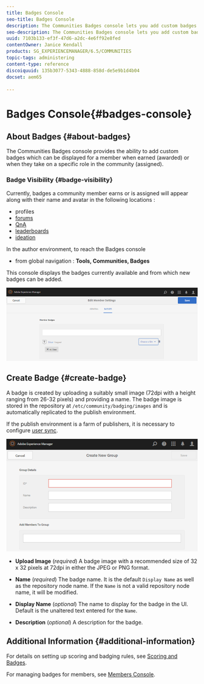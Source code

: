 ```yaml
---
title: Badges Console
seo-title: Badges Console
description: The Communities Badges console lets you add custom badges that can be displayed for members when earned (awarded) or when they take on a specific role in the community (assigned)
seo-description: The Communities Badges console lets you add custom badges that can be displayed for members when earned (awarded) or when they take on a specific role in the community (assigned)
uuid: 7103b133-ef3f-47d6-a2dc-4e6ff92e8fed
contentOwner: Janice Kendall
products: SG_EXPERIENCEMANAGER/6.5/COMMUNITIES
topic-tags: administering
content-type: reference
discoiquuid: 135b3077-5343-4888-858d-de5e9b1d4b04
docset: aem65

---
```


# Badges Console{#badges-console}

## About Badges {#about-badges}

The Communities Badges console provides the ability to add custom badges which can be displayed for a member when earned (awarded) or when they take on a specific role in the community (assigned).

### Badge Visibility {#badge-visibility}

Currently, badges a community member earns or is assigned will appear along with their name and avatar in the following locations :

* profiles
* [forums](/help/communities/forum.md)
* [QnA](/help/communities/working-with-qna.md)
* [leaderboards](/help/communities/enabling-leaderboard.md)
* [ideation](/help/communities/ideation-feature.md)

In the author environment, to reach the Badges console

* from global navigation : **Tools, Communities, Badges**

This console displays the badges currently available and from which new badges can be added.

![](assets/chlimage_1-123.png)

## Create Badge {#create-badge}

A badge is created by uploading a suitably small image (72dpi with a height ranging from 26-32 pixels) and providing a name. The badge image is stored in the repository at `/etc/community/badging/images` and is automatically replicated to the publish environment.

If the publish environment is a farm of publishers, it is necessary to configure [user sync](/help/communities/sync.md).

![](assets/chlimage_1-124.png)

* **Upload Image**
  (*required*) A badge image with a recommended size of 32 x 32 pixels at 72dpi in either the JPEG or PNG format.

* **Name**
  (*required*) The badge name. It is the default `Display Name` as well as the repository node name. If the `Name` is not a valid repository node name, it will be modified.

* **Display Name**
  (*optional*) The name to display for the badge in the UI. Default is the unaltered text entered for the `Name`.

* **Description**
  (*optional*) A description for the badge.

## Additional Information {#additional-information}

For details on setting up scoring and badging rules, see [Scoring and Badges](/help/communities/implementing-scoring.md).

For managing badges for members, see [Members Console](/help/communities/members.md).
